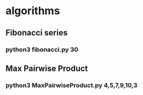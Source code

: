 # algorithms

## Fibonacci series
### python3 fibonacci.py 30

## Max Pairwise Product
### python3 MaxPairwiseProduct.py 4,5,7,9,10,3 
